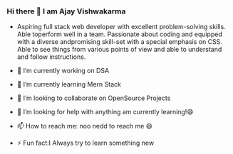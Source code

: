 ### Hi there 👋 I am Ajay Vishwakarma

- Aspiring full stack web developer with excellent problem-solving skills. Able toperform well in a team. Passionate about coding and equipped with a diverse andpromising skill-set with a special emphasis on CSS. Able to see things from various points of view and able to understand and follow instructions.





- 🔭 I’m currently working on DSA
- 🌱 I’m currently learning Mern Stack
- 👯 I’m looking to collaborate on OpenSource Projects
- 🤔 I’m looking for help with anything am currently learning!😄 
- 📫 How to reach me: noo nedd to reach me 😄
- ⚡ Fun fact:I Always try to learn something new 

